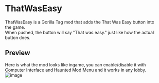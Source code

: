 # ThatWasEasy
ThatWasEasy is a Gorilla Tag mod that adds the That Was Easy button into the game.  
When pushed, the button will say "That was easy." just like how the actual button does.

## Preview
Here is what the mod looks like ingame, you can enable/disable it with Computer Interface and Haunted Mod Menu and it works in any lobby.
![image](https://user-images.githubusercontent.com/81720436/183306581-8883ad2f-8667-4ca1-b531-6752b5006181.png)
